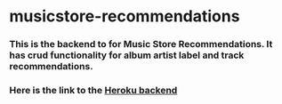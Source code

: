 # musicstore-recommendations
### This is the backend to for Music Store Recommendations. It has crud functionality for album artist label and track recommendations.
### Here is the link to the [Heroku backend](https://music-store-recommendations123.herokuapp.com/)

